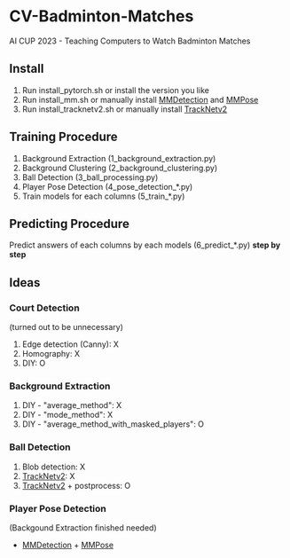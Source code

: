 # CV-Badminton-Matches
AI CUP 2023 - Teaching Computers to Watch Badminton Matches

## Install
1. Run install_pytorch.sh or install the version you like
2. Run install_mm.sh or manually install [MMDetection](https://github.com/open-mmlab/mmdetection) and [MMPose](https://github.com/open-mmlab/mmpose)
3. Run install_tracknetv2.sh or manually install [TrackNetv2](https://nol.cs.nctu.edu.tw:234/open-source/TrackNetv2)

## Training Procedure
1. Background Extraction (1_background_extraction.py)
2. Background Clustering (2_background_clustering.py)
3. Ball Detection (3_ball_processing.py)
4. Player Pose Detection (4_pose_detection_*.py)
5. Train models for each columns (5_train_*.py)

## Predicting Procedure
Predict answers of each columns by each models (6_predict_*.py) **step by step**

## Ideas
### Court Detection
(turned out to be unnecessary)
1. Edge detection (Canny): X
2. Homography: X
3. DIY: O

### Background Extraction
1. DIY - "average_method": X
2. DIY - "mode_method": X
3. DIY - "average_method_with_masked_players": O

### Ball Detection
1. Blob detection: X
2. [TrackNetv2](https://nol.cs.nctu.edu.tw:234/open-source/TrackNetv2): X
3. [TrackNetv2](https://nol.cs.nctu.edu.tw:234/open-source/TrackNetv2) + postprocess: O

### Player Pose Detection
(Backgound Extraction finished needed)
- [MMDetection](https://github.com/open-mmlab/mmdetection) + [MMPose](https://github.com/open-mmlab/mmpose)
